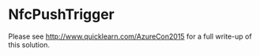 NfcPushTrigger
=================


Please see http://www.quicklearn.com/AzureCon2015 for a full write-up of this solution.
